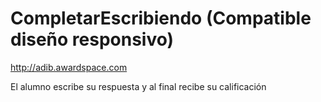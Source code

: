 CompletarEscribiendo (Compatible diseño responsivo)
====================
http://adib.awardspace.com

El alumno escribe su respuesta y al final recibe su calificación

